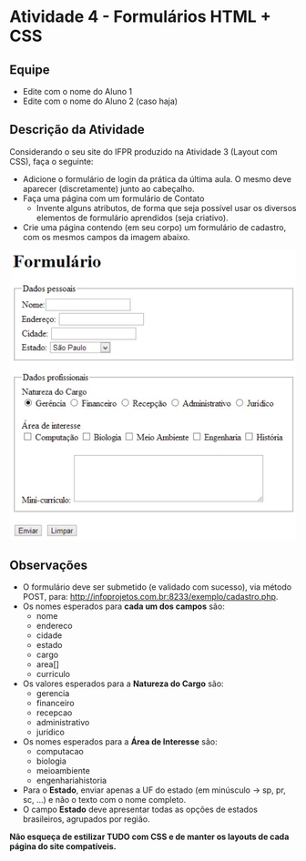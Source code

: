 # Atividade 4 - Formulários HTML + CSS

## Equipe

- Edite com o nome do Aluno 1
- Edite com o nome do Aluno 2 (caso haja)

## Descrição da Atividade

Considerando o seu site do IFPR produzido na Atividade 3 (Layout com CSS), faça o seguinte:

- Adicione o formulário de login da prática da última aula. O mesmo deve aparecer (discretamente) junto ao cabeçalho.
- Faça uma página com um formulário de Contato
  - Invente alguns atributos, de forma que seja possível usar os diversos elementos de formulário aprendidos (seja criativo).
- Crie uma página contendo (em seu corpo) um formulário de cadastro, com os mesmos campos da imagem abaixo.

![Formulário de cadastro](images/form.png)

## Observações

- O formulário deve ser submetido (e validado com sucesso), via método POST, para: http://infoprojetos.com.br:8233/exemplo/cadastro.php.
- Os nomes esperados para **cada um dos campos** são:
  - nome
  - endereco
  - cidade
  - estado
  - cargo
  - area[]
  - curriculo
- Os valores esperados para a **Natureza do Cargo** são:
  - gerencia
  - financeiro
  - recepcao
  - administrativo
  - juridico
- Os nomes esperados para a **Área de Interesse** são:
  - computacao
  - biologia
  - meioambiente
  - engenhariahistoria
- Para o **Estado**, enviar apenas a UF do estado (em minúsculo -> sp, pr, sc, ...) e não o texto com o nome completo.
- O campo **Estado** deve apresentar todas as opções de estados brasileiros, agrupados por região.

**Não esqueça de estilizar TUDO com CSS e de manter os layouts de cada página do site compatíveis.**